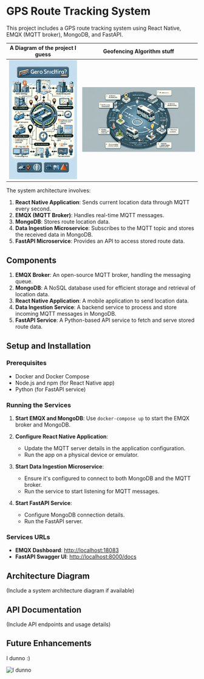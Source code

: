 # GPS Route Tracking System

This project includes a GPS route tracking system using React Native, EMQX (MQTT broker), MongoDB, and FastAPI.

| A Diagram of the project I guess | Geofencing Algorithm stuff |
| ---------------------------------- | ------------------------------------ |
| ![A Diagram of the project](assets/algorithm_2.png) | ![Geofencing Algo](assets/algorithm.png) |

The system architecture involves:

1. **React Native Application**: Sends current location data through MQTT every second.
2. **EMQX (MQTT Broker)**: Handles real-time MQTT messages.
3. **MongoDB**: Stores route location data.
4. **Data Ingestion Microservice**: Subscribes to the MQTT topic and stores the received data in MongoDB.
5. **FastAPI Microservice**: Provides an API to access stored route data.

## Components

1. **EMQX Broker**: An open-source MQTT broker, handling the messaging queue.
2. **MongoDB**: A NoSQL database used for efficient storage and retrieval of location data.
3. **React Native Application**: A mobile application to send location data.
4. **Data Ingestion Service**: A backend service to process and store incoming MQTT messages in MongoDB.
5. **FastAPI Service**: A Python-based API service to fetch and serve stored route data.

## Setup and Installation

### Prerequisites

- Docker and Docker Compose
- Node.js and npm (for React Native app)
- Python (for FastAPI service)

### Running the Services

1. **Start EMQX and MongoDB**:
   Use `docker-compose up` to start the EMQX broker and MongoDB.

2. **Configure React Native Application**:
   - Update the MQTT server details in the application configuration.
   - Run the app on a physical device or emulator.

3. **Start Data Ingestion Microservice**:
   - Ensure it's configured to connect to both MongoDB and the MQTT broker.
   - Run the service to start listening for MQTT messages.

4. **Start FastAPI Service**:
   - Configure MongoDB connection details.
   - Run the FastAPI server.

### Services URLs

- **EMQX Dashboard**: <http://localhost:18083>
- **FastAPI Swagger UI**: <http://localhost:8000/docs>

## Architecture Diagram

(Include a system architecture diagram if available)

## API Documentation

(Include API endpoints and usage details)

## Future Enhancements

I dunno :)

![I dunno](https://media.tenor.com/j1n9bjAa1ZAAAAAC/elmo-shrug.gif)
